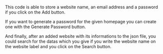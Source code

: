 This code is able to store a website name, an email address and a password if you click on the Add button.

If you want to generate a password for the given homepage you can create one with the Generate Password button.

And finally, after an added website with its informations to the json file, you could search for the datas which you give if you write the website name on the website label and you click on the Search button.
